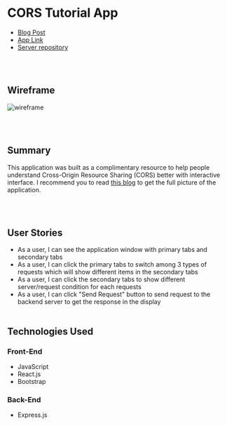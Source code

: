 # CORS Tutorial App

- [Blog Post](https://dev.to/chuckchoiboi/demystifying-cross-origin-resource-sharing-cors-4lpj)
- [App Link](https://chuckchoiboi.github.io/cors-tutorial/)
- [Server repository](https://github.com/chuckchoiboi/cors-tutorial-server)

<br/>
<br/>

## Wireframe

![wireframe](https://user-images.githubusercontent.com/60675322/118344897-d2147a80-b4e5-11eb-8ed3-88333cd7a377.png)

<br/>
<br/>

## Summary

This application was built as a complimentary resource to help people understand Cross-Origin Resource Sharing (CORS) better with interactive interface. I recommend you to read [this blog](https://dev.to/chuckchoiboi/demystifying-cross-origin-resource-sharing-cors-4lpj) to get the full picture of the application.

<br/>
<br/>

## User Stories

- As a user, I can see the application window with primary tabs and secondary tabs
- As a user, I can click the primary tabs to switch among 3 types of requests which will show different items in the secondary tabs
- As a user, I can click the secondary tabs to show different server/request condition for each requests
- As a user, I can click "Send Request" button to send request to the backend server to get the response in the display
  <br/>
  <br/>

## Technologies Used

### Front-End

- JavaScript
- React.js
- Bootstrap

### Back-End

- Express.js
